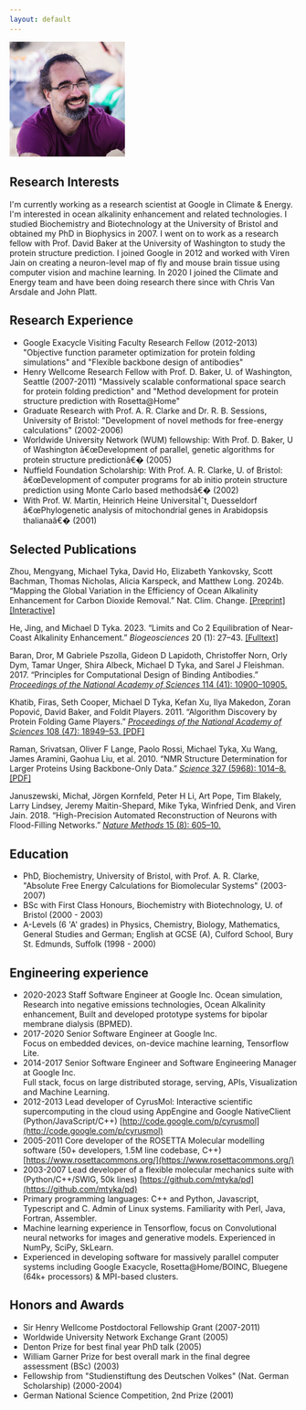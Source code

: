 ```yaml
---
layout: default
---
```



<img class="profile-picture" src="assets/mike_2023.jpg" width="40%" height="40%">


## Research Interests

I'm currently working as a research scientist at Google in Climate & Energy. I'm interested in ocean alkalinity enhancement and related technologies.
I studied Biochemistry and Biotechnology at the University of Bristol and obtained my PhD in Biophysics in 2007. 
I went on to work as a research fellow with Prof. David Baker at the University of Washington to study the protein structure prediction. 
I joined Google in 2012 and worked with Viren Jain on creating a neuron-level map of fly and mouse brain tissue using computer vision and machine learning. 
In 2020 I joined the Climate and Energy team and have been doing research there since with Chris Van Arsdale and John Platt. 

## Research Experience

* Google Exacycle Visiting Faculty Research Fellow (2012-2013) "Objective function parameter optimization for protein folding simulations" and 
  "Flexible backbone design of antibodies"
* Henry Wellcome Research Fellow with Prof. D. Baker, U. of Washington, Seattle (2007-2011) "Massively scalable conformational space search for protein folding prediction" and  "Method development for protein structure prediction with Rosetta@Home"  
* Graduate Research with Prof. A. R. Clarke and Dr. R. B. Sessions, University of Bristol: "Development of novel methods for free-energy calculations" (2002-2006)  
* Worldwide University Network (WUM) fellowship: With Prof. D. Baker, U of Washington â€œDevelopment of parallel, genetic algorithms for protein structure predictionâ€� (2005)  
* Nuffield Foundation Scholarship: With Prof. A. R. Clarke, U. of Bristol: â€œDevelopment of computer programs for ab initio protein structure prediction using Monte Carlo based methodsâ€� (2002)  
* With Prof. W. Martin, Heinrich Heine UniversitaÌˆt, Duesseldorf â€œPhylogenetic analysis of mitochondrial genes in Arabidopsis thalianaâ€� (2001)

## Selected Publications 

Zhou, Mengyang, Michael Tyka, David Ho, Elizabeth Yankovsky, Scott
Bachman, Thomas Nicholas, Alicia Karspeck, and Matthew Long. 2024b.
“Mapping the Global Variation in the Efficiency of Ocean Alkalinity
Enhancement for Carbon Dioxide Removal.” Nat. Clim. Change. 
[[Preprint]](https://www.researchsquare.com/article/rs-4124909/v1)
[[Interactive]](https://carbonplan.org/research/oae-efficiency)

He, Jing, and Michael D Tyka. 2023. “Limits and Co 2 Equilibration of
Near-Coast Alkalinity Enhancement.” *Biogeosciences* 20 (1): 27–43.
[[Fulltext]](https://bg.copernicus.org/articles/20/27/2023/bg-20-27-2023.html)

Baran, Dror, M Gabriele Pszolla, Gideon D Lapidoth, Christoffer Norn,
Orly Dym, Tamar Unger, Shira Albeck, Michael D Tyka, and Sarel J
Fleishman. 2017. “Principles for Computational Design of Binding
Antibodies.” [*Proceedings of the National Academy of Sciences* 114 (41):
10900–10905.](https://doi.org/10.1073/pnas.1707171114)

Khatib, Firas, Seth Cooper, Michael D Tyka, Kefan Xu, Ilya Makedon,
Zoran Popović, David Baker, and Foldit Players. 2011. “Algorithm
Discovery by Protein Folding Game Players.” [*Proceedings of the National
Academy of Sciences* 108 (47): 18949–53. ](https://www.pnas.org/doi/full/10.1073/pnas.1115898108)
[[PDF]](https://www.pnas.org/doi/epdf/10.1073/pnas.1115898108)

Raman, Srivatsan, Oliver F Lange, Paolo Rossi, Michael Tyka, Xu Wang,
James Aramini, Gaohua Liu, et al. 2010. “NMR Structure Determination for
Larger Proteins Using Backbone-Only Data.” [*Science* 327 (5968): 1014–8.](https://www.science.org/doi/10.1126/science.1183649)
[[PDF]](https://pmc.ncbi.nlm.nih.gov/articles/PMC2909653/pdf/nihms-211856.pdf)

Januszewski, Michał, Jörgen Kornfeld, Peter H Li, Art Pope, Tim Blakely,
Larry Lindsey, Jeremy Maitin-Shepard, Mike Tyka, Winfried Denk, and
Viren Jain. 2018. “High-Precision Automated Reconstruction of Neurons
with Flood-Filling Networks.” [*Nature Methods* 15 (8): 605–10.](https://www.nature.com/articles/s41592-018-0049-4)


## Education 

* PhD, Biochemistry, University of Bristol, with Prof. A. R. Clarke, "Absolute Free Energy Calculations for Biomolecular Systems" (2003-2007)   
* BSc with First Class Honours, Biochemistry with Biotechnology, U. of Bristol (2000 - 2003)  
* A-Levels (6 'A' grades) in Physics, Chemistry, Biology, Mathematics, General Studies and German; English at GCSE (A), Culford School, Bury St. Edmunds, Suffolk (1998 - 2000)

## Engineering experience

* 2020-2023 Staff Software Engineer at Google Inc. 
  Ocean simulation, Research into negative emissions technologies, Ocean Alkalinity enhancement, Built and developed prototype systems for bipolar membrane dialysis (BPMED). 
* 2017-2020 Senior Software Engineer at Google Inc.  
  Focus on embedded devices, on-device machine learning, Tensorflow Lite. 
* 2014-2017 Senior Software Engineer and Software Engineering Manager at Google Inc.   
  Full stack, focus on large distributed storage, serving, APIs, Visualization and Machine Learning.  
* 2012-2013  Lead developer of CyrusMol: Interactive scientific supercomputing in the cloud using AppEngine and Google NativeClient (Python/JavaScript/C++) [http://code.google.com/p/cyrusmol](http://code.google.com/p/cyrusmol)  
* 2005-2011 Core developer of the ROSETTA Molecular modelling software (50+ developers, 1.5M line codebase, C++) [https://www.rosettacommons.org/](https://www.rosettacommons.org/)  
* 2003-2007 Lead developer of a flexible molecular mechanics suite with (Python/C++/SWIG, 50k lines) [https://github.com/mtyka/pd](https://github.com/mtyka/pd)   
* Primary programming languages: C++ and Python, Javascript, Typescript and C. Admin of Linux systems. Familiarity with Perl, Java, Fortran, Assembler.   
* Machine learning experience in Tensorflow, focus on Convolutional neural networks for images and generative models. Experienced in NumPy, SciPy, SkLearn.  
* Experienced in developing software for massively parallel computer systems including Google Exacycle, Rosetta@Home/BOINC, Bluegene (64k+ processors) & MPI-based clusters.

## Honors and Awards ##

* Sir Henry Wellcome Postdoctoral Fellowship Grant (2007-2011)  
* Worldwide University Network Exchange Grant (2005)  
* Denton Prize for best final year PhD talk (2005)  
* William Garner Prize for best overall mark in the final degree assessment (BSc) (2003)  
* Fellowship from "Studienstiftung des Deutschen Volkes" (Nat. German Scholarship) (2000-2004)  
* German National Science Competition, 2nd Prize (2001) 


